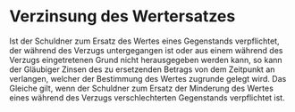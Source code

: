 # Verzinsung des Wertersatzes

Ist der Schuldner zum Ersatz des Wertes eines Gegenstands verpflichtet, der während des Verzugs untergegangen ist oder aus einem während des Verzugs eingetretenen Grund nicht herausgegeben werden kann, so kann der Gläubiger Zinsen des zu ersetzenden Betrags von dem Zeitpunkt an verlangen, welcher der Bestimmung des Wertes zugrunde gelegt wird. Das Gleiche gilt, wenn der Schuldner zum Ersatz der Minderung des Wertes eines während des Verzugs verschlechterten Gegenstands verpflichtet ist. 

